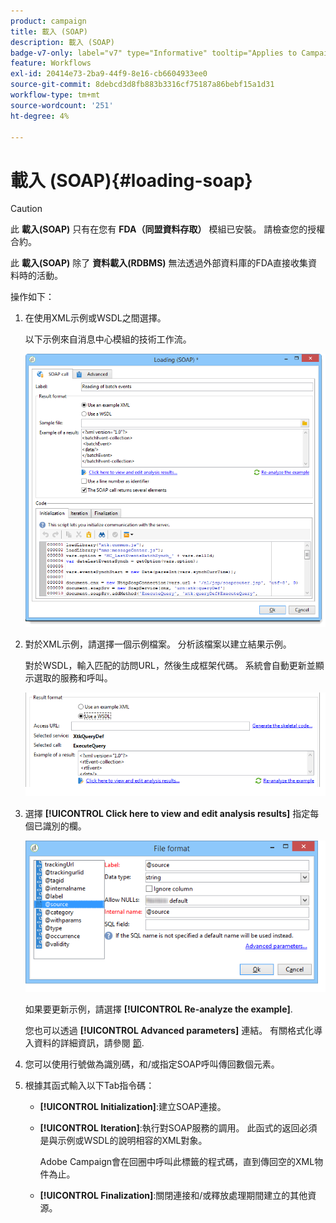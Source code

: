 ```yaml
---
product: campaign
title: 載入 (SOAP)
description: 載入 (SOAP)
badge-v7-only: label="v7" type="Informative" tooltip="Applies to Campaign Classic v7 only"
feature: Workflows
exl-id: 20414e73-2ba9-44f9-8e16-cb6604933ee0
source-git-commit: 8debcd3d8fb883b3316cf75187a86bebf15a1d31
workflow-type: tm+mt
source-wordcount: '251'
ht-degree: 4%

---
```


# 載入 (SOAP){#loading-soap}



>[!CAUTION]
>
>此 **載入(SOAP)** 只有在您有 **FDA（同盟資料存取）** 模組已安裝。 請檢查您的授權合約。

此 **載入(SOAP)** 除了 **資料載入(RDBMS)** 無法透過外部資料庫的FDA直接收集資料時的活動。

操作如下：

1. 在使用XML示例或WSDL之間選擇。

   以下示例來自消息中心模組的技術工作流。

   ![](assets/load_soap_002.png)

1. 對於XML示例，請選擇一個示例檔案。 分析該檔案以建立結果示例。

   對於WSDL，輸入匹配的訪問URL，然後生成框架代碼。 系統會自動更新並顯示選取的服務和呼叫。

   ![](assets/soap_load_003.png)

1. 選擇 **[!UICONTROL Click here to view and edit analysis results]** 指定每個已識別的欄。

   ![](assets/soap_load_001.png)

   如果要更新示例，請選擇 **[!UICONTROL Re-analyze the example]**.

   您也可以透過 **[!UICONTROL Advanced parameters]** 連結。 有關格式化導入資料的詳細資訊，請參閱 [節](../../platform/using/executing-import-jobs.md).

1. 您可以使用行號做為識別碼，和/或指定SOAP呼叫傳回數個元素。
1. 根據其函式輸入以下Tab指令碼：

   * **[!UICONTROL Initialization]**:建立SOAP連接。
   * **[!UICONTROL Iteration]**:執行對SOAP服務的調用。 此函式的返回必須是與示例或WSDL的說明相容的XML對象。

      Adobe Campaign會在回圈中呼叫此標籤的程式碼，直到傳回空的XML物件為止。

   * **[!UICONTROL Finalization]**:關閉連接和/或釋放處理期間建立的其他資源。
